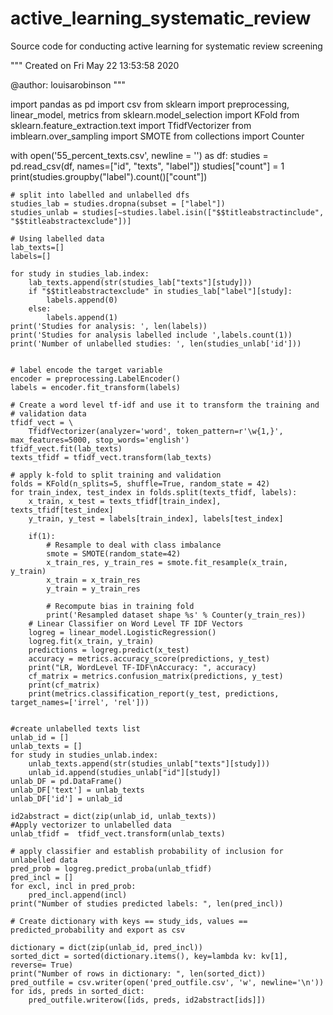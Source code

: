 # active_learning_systematic_review
Source code for conducting active learning for systematic review screening

"""
Created on Fri May 22 13:53:58 2020

@author: louisarobinson
"""

import pandas as pd
import csv
from sklearn import preprocessing, linear_model, metrics
from sklearn.model_selection import KFold
from sklearn.feature_extraction.text import TfidfVectorizer
from imblearn.over_sampling import SMOTE
from collections import Counter


with open('55_percent_texts.csv', newline = '') as df:
    studies = pd.read_csv(df, names=["id", "texts", "label"])
    studies["count"] = 1
    print(studies.groupby("label").count()["count"])
    
    # split into labelled and unlabelled dfs
    studies_lab = studies.dropna(subset = ["label"])
    studies_unlab = studies[~studies.label.isin(["$$titleabstractinclude", "$$titleabstractexclude"])]

    # Using labelled data
    lab_texts=[]
    labels=[]
    
    for study in studies_lab.index:
        lab_texts.append(str(studies_lab["texts"][study]))
        if "$$titleabstractexclude" in studies_lab["label"][study]:
            labels.append(0)
        else:
            labels.append(1)
    print('Studies for analysis: ', len(labels))
    print('Studies for analysis labelled include ',labels.count(1))
    print('Number of unlabelled studies: ', len(studies_unlab['id']))
    
    
    # label encode the target variable 
    encoder = preprocessing.LabelEncoder()
    labels = encoder.fit_transform(labels)
    
    # Create a word level tf-idf and use it to transform the training and
    # validation data
    tfidf_vect = \
        TfidfVectorizer(analyzer='word', token_pattern=r'\w{1,}', max_features=5000, stop_words='english')
    tfidf_vect.fit(lab_texts)
    texts_tfidf = tfidf_vect.transform(lab_texts) 

    # apply k-fold to split training and validation
    folds = KFold(n_splits=5, shuffle=True, random_state = 42)
    for train_index, test_index in folds.split(texts_tfidf, labels):
        x_train, x_test = texts_tfidf[train_index], texts_tfidf[test_index]
        y_train, y_test = labels[train_index], labels[test_index]
        
        if(1): 
            # Resample to deal with class imbalance
            smote = SMOTE(random_state=42)
            x_train_res, y_train_res = smote.fit_resample(x_train, y_train) 
            x_train = x_train_res
            y_train = y_train_res
    
            # Recompute bias in training fold 
            print('Resampled dataset shape %s' % Counter(y_train_res))
        # Linear Classifier on Word Level TF IDF Vectors
        logreg = linear_model.LogisticRegression()
        logreg.fit(x_train, y_train)
        predictions = logreg.predict(x_test)
        accuracy = metrics.accuracy_score(predictions, y_test)
        print("LR, WordLevel TF-IDF\nAccuracy: ", accuracy)
        cf_matrix = metrics.confusion_matrix(predictions, y_test)
        print(cf_matrix)
        print(metrics.classification_report(y_test, predictions, target_names=['irrel', 'rel']))
    

    #create unlabelled texts list
    unlab_id = []
    unlab_texts = []
    for study in studies_unlab.index:
        unlab_texts.append(str(studies_unlab["texts"][study]))
        unlab_id.append(studies_unlab["id"][study])
    unlab_DF = pd.DataFrame()
    unlab_DF['text'] = unlab_texts
    unlab_DF['id'] = unlab_id
    
    id2abstract = dict(zip(unlab_id, unlab_texts))
    #Apply vectorizer to unlabelled data
    unlab_tfidf =  tfidf_vect.transform(unlab_texts)
    
    # apply classifier and establish probability of inclusion for unlabelled data
    pred_prob = logreg.predict_proba(unlab_tfidf)
    pred_incl = []
    for excl, incl in pred_prob:
        pred_incl.append(incl)
    print("Number of studies predicted labels: ", len(pred_incl))
    
    # Create dictionary with keys == study_ids, values == predicted_probability and export as csv

    dictionary = dict(zip(unlab_id, pred_incl))
    sorted_dict = sorted(dictionary.items(), key=lambda kv: kv[1], reverse= True)
    print("Number of rows in dictionary: ", len(sorted_dict))
    pred_outfile = csv.writer(open('pred_outfile.csv', 'w', newline='\n'))
    for ids, preds in sorted_dict:
        pred_outfile.writerow([ids, preds, id2abstract[ids]])
    


    
  
